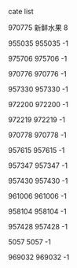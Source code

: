cate list

970775 新鲜水果 8

955035 955035 -1

975706 975706 -1

970776 970776 -1

957330 957330 -1

972200 972200 -1

972219 972219 -1

970778 970778 -1

957615 957615 -1

957347 957347 -1

957430 957430 -1

961006 961006 -1

958104 958104 -1

957428 957428 -1

5057 5057 -1

969032 969032 -1


